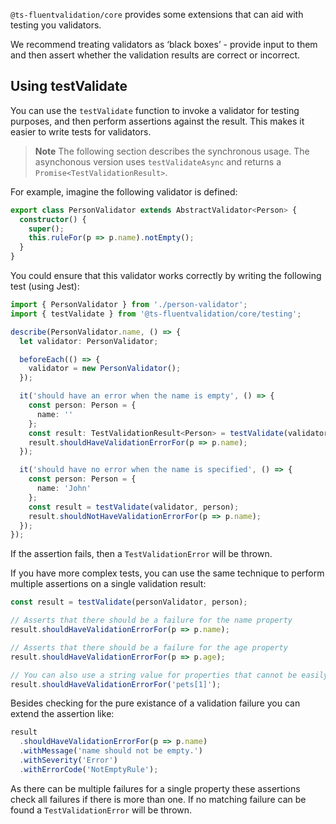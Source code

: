 

`@ts-fluentvalidation/core` provides some extensions that can aid with testing you validators.

We recommend treating validators as ‘black boxes’ - provide input to them and then assert whether the validation results are correct or incorrect.

## Using testValidate

You can use the `testValidate` function to invoke a validator for testing purposes, and then perform assertions against the result. This makes it easier to write tests for validators.

> **Note**
> The following section describes the synchronous usage. The asynchonous version uses `testValidateAsync` and returns a `Promise<TestValidationResult>`.

For example, imagine the following validator is defined:

```typescript
export class PersonValidator extends AbstractValidator<Person> {
  constructor() {
    super();
    this.ruleFor(p => p.name).notEmpty();
  }
}
```

You could ensure that this validator works correctly by writing the following test (using Jest):

```typescript
import { PersonValidator } from './person-validator';
import { testValidate } from '@ts-fluentvalidation/core/testing';

describe(PersonValidator.name, () => {
  let validator: PersonValidator;

  beforeEach(() => {
    validator = new PersonValidator();
  });

  it('should have an error when the name is empty', () => {
    const person: Person = {
      name: ''
    };
    const result: TestValidationResult<Person> = testValidate(validator, person);
    result.shouldHaveValidationErrorFor(p => p.name);
  });

  it('should have no error when the name is specified', () => {
    const person: Person = {
      name: 'John'
    };
    const result = testValidate(validator, person);
    result.shouldNotHaveValidationErrorFor(p => p.name);
  });
});
```

If the assertion fails, then a `TestValidationError` will be thrown.

If you have more complex tests, you can use the same technique to perform multiple assertions on a single validation result:

```typescript
const result = testValidate(personValidator, person);

// Asserts that there should be a failure for the name property
result.shouldHaveValidationErrorFor(p => p.name);

// Asserts that there should be a failure for the age property
result.shouldHaveValidationErrorFor(p => p.age);

// You can also use a string value for properties that cannot be easily represented with an expression
result.shouldHaveValidationErrorFor('pets[1]');
```

Besides checking for the pure existance of a validation failure you can extend the assertion like:

```typescript
result
  .shouldHaveValidationErrorFor(p => p.name)
  .withMessage('name should not be empty.')
  .withSeverity('Error')
  .withErrorCode('NotEmptyRule');
```

As there can be multiple failures for a single property these assertions check all failures if there is more than one. If no matching failure can be found a `TestValidationError` will be thrown.

